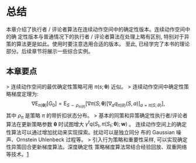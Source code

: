 

<!--
 * @version:
 * @Author:  StevenJokess（蔡舒起） https://github.com/StevenJokess
 * @Date: 2023-09-20 15:04:52
 * @LastEditors:  StevenJokess（蔡舒起） https://github.com/StevenJokess
 * @LastEditTime: 2023-09-20 15:29:40
 * @Description:
 * @Help me: make friends by a867907127@gmail.com and help me get some “foreign” things or service I need in life; 如有帮助，请资助，失业3年了。![支付宝收款码](https://github.com/StevenJokess/d2rl/blob/master/img/%E6%94%B6.jpg)
 * @TODO::
 * @Reference:
-->
# 总结

本章介绍了执行者 / 评论者算法在连续动作空间中的确定性版本。连续动作空间中的确 定性版本与普通情况下的执行者 / 评论者算法在处理上略有区别, 特别对于异策的算法更是如此。使用时要注意选用合适的版本。
至此, 已经学完了本书的理论部分。后续章节将展示一些综合实例。

## 本章要点

$>$ 连续动作空间的最优确定性策略可用 $\pi(s ; \boldsymbol{\theta})$ 近似。
$>$ 连续动作空间中确定性策略梯度定理为:
$$
\nabla \mathrm{E}_{\pi(\boldsymbol{\theta})}\left[G_0\right]=\mathrm{E}_{S \sim \rho_{\pi(\theta)}}\left[\nabla \pi(S ; \boldsymbol{\theta})\left[\nabla_a q_{\pi(\theta)}(S, a)\right]_{a=\pi(S ; \theta)}\right],
$$
其中 $\rho_\pi$ 是策略 $\pi$ 的带折扣状态分布。
$>$ 基本的同策和异策确定性执行者/评论者算法在更新策略参数 $\boldsymbol{\theta}$ 时试图增大 $\gamma^t q\left(S_t, \pi\left(S_t ; \boldsymbol{\theta}\right) ; \mathbf{w}\right)$ 。
连续动作空间上的确定性算法可以通过增加扰动来实现探索。扰动可以是独立同分 布的 Gaussian 噪声、Ornstein Uhlenbeck 过程等。
$>$ 引入行为策略和重要性采样, 可以实现确定性异策回合更新梯度算法。深度确定性 策略梯度算法常结合经验回放、双重网络等技术。[1]

[1]: E:/BaiduNetdiskDownload/%E3%80%8A%E5%BC%BA%E5%8C%96%E5%AD%A6%E4%B9%A0%E5%8E%9F%E7%90%86%E4%B8%8Epython%E5%AE%9E%E7%8E%B0%E3%80%8BPDF+%E6%BA%90%E4%BB%A3%E7%A0%81/%E3%80%8A%E5%BC%BA%E5%8C%96%E5%AD%A6%E4%B9%A0%E5%8E%9F%E7%90%86%E4%B8%8Epython%E5%AE%9E%E7%8E%B0%E3%80%8BPDF+%E6%BA%90%E4%BB%A3%E7%A0%81/%E3%80%8A%E5%BC%BA%E5%8C%96%E5%AD%A6%E4%B9%A0%E5%8E%9F%E7%90%86%E4%B8%8Epython%E5%AE%9E%E7%8E%B0%E3%80%8BPDF+%E6%BA%90%E4%BB%A3%E7%A0%81/%E3%80%8A%E5%BC%BA%E5%8C%96%E5%AD%A6%E4%B9%A0%E5%8E%9F%E7%90%86%E4%B8%8Epython%E5%AE%9E%E7%8E%B0%E3%80%8B.pdf

